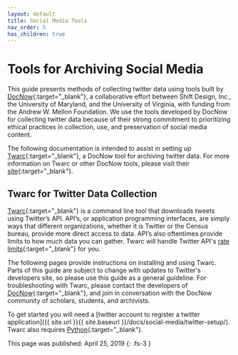 ```yaml
---
layout: default
title: Social Media Tools
nav_order: 5
has_children: true
---
```


# Tools for Archiving Social Media

This guide presents methods of collecting twitter data using tools built by [DocNow](https://www.docnow.io/){:target="_blank"}, a collaborative effort between Shift Design, Inc., the University of Maryland, and the University of Virginia, with funding from the Andrew W. Mellon Foundation. We use the tools developed by DocNow for collecting twitter data because of their strong commitment to prioritizing ethical practices in collection, use, and preservation of social media content.

The following documentation is intended to assist in setting up [Twarc](https://github.com/DocNow/twarc){:target="_blank"}, a DocNow tool for archiving twitter data. For more information on Twarc or other DocNow tools, please visit their [site](https://www.docnow.io/){:target="_blank"}.


## Twarc for Twitter Data Collection

[Twarc](https://github.com/DocNow/twarc){:target="_blank"} is a command line tool that downloads tweets using Twitter’s API. API’s, or application programming interfaces, are simply ways that different organizations, whether it is Twitter or the Census bureau, provide more direct access to data. API’s also oftentimes provide limits to how much data you can gather. Twarc will handle Twitter API's [rate limits](https://developer.twitter.com/en/docs/basics/rate-limiting){:target="_blank"} for you.


The following pages provide instructions on installing and using Twarc. Parts of this guide are subject to change with updates to Twitter's developers site, so please use this guide as a general guideline. For troubleshooting with Twarc, please contact the developers of [DocNow](https://www.docnow.io/){:target="_blank"}, and join in conversation with the DocNow community of scholars, students, and archivists.

To get started you will need a [twitter account to register a twitter application]({{ site.url }}{{ site.baseurl }}/docs/social-media/twitter-setup/). Twarc also requires [Python](https://www.python.org/downloads/){:target="_blank"}. 

This page was published: April 25, 2019
{: .fs-3 }
